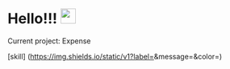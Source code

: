 # Hello!!! <img src="https://raw.githubusercontent.com/MartinHeinz/MartinHeinz/master/wave.gif" width="30px">


Current project: Expense


[skill] (https://img.shields.io/static/v1?label=<HTML>&message=<HTML>&color=<lightgrey>)


